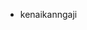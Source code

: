 - kenaikanngaji

<!---
LinuxXr/LinuxXr is a ✨ special ✨ repository because its `README.md` (this file) appears on your GitHub profile.
You can click the Preview link to take a look at your changes.
--->
